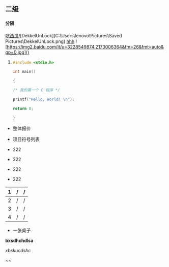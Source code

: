 ## 二级

#### 分隔

[吃西瓜](http://i.mooc.chaoxing.com/space/index?t=1619702858439)![DekkelUnLock](C:\Users\lenovo\Pictures\Saved Pictures\DekkelUnLock.png)
[hhh](https://github.com/yangyongling4/yangyongling/blob/main/vckscv.md)
![https://img2.baidu.com/it/u=3228549874,2173006364&fm=26&fmt=auto&gp=0.jpg]()

1. ```c
   #include <stdio.h>
   
   int main()
   
   {
   
   /* 我的第一个 C 程序 */
   
   printf("Hello, World! \n");
   
   return 0;
   
   }
   ```

- 整体报价

- 项目符号列表
- 222
- 222
- 222
- 222

| 1    | /    | /    |
| ---- | ---- | ---- |
| 2    | /    | /    |
| 3    | /    | /    |
| 4    | /    | /    |

- 一张桌子

**bxsdhchdlsa**

*xbskucdshc*

~~

